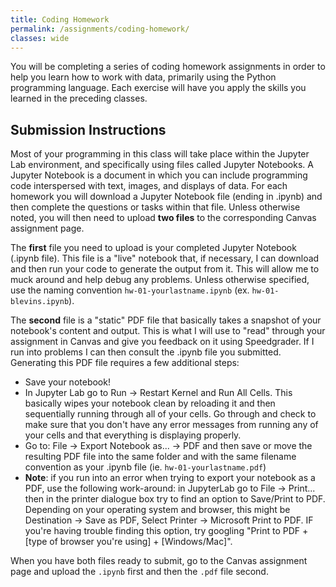```yaml
---
title: Coding Homework
permalink: /assignments/coding-homework/
classes: wide
---
```


You will be completing a series of coding homework assignments in order to help you learn how to work with data, primarily using the Python programming language. Each exercise will have you apply the skills you learned in the preceding classes.

## Submission Instructions

Most of your programming in this class will take place within the Jupyter Lab environment, and specifically using files called Jupyter Notebooks. A Jupyter Notebook is a document in which you can include programming code interspersed with text, images, and displays of data. For each homework you will download a Jupyter Notebook file (ending in .ipynb) and then complete the questions or tasks within that file. Unless otherwise noted, you will then need to upload **two files** to the corresponding Canvas assignment page.

The **first** file you need to upload is your completed Jupyter Notebook (.ipynb file). This file is a "live" notebook that, if necessary, I can download and then run your code to generate the output from it. This will allow me to muck around and help debug any problems. Unless otherwise specified, use the naming convention `hw-01-yourlastname.ipynb` (ex. `hw-01-blevins.ipynb`).

The **second** file is a "static" PDF file that basically takes a snapshot of your notebook's content and output. This is what I will use to "read" through your assignment in Canvas and give you feedback on it using Speedgrader. If I run into problems I can then consult the .ipynb file you submitted. Generating this PDF file requires a few additional steps:

- Save your notebook!
- In Jupyter Lab go to Run -> Restart Kernel and Run All Cells. This basically wipes your notebook clean by reloading it and then sequentially running through all of your cells. Go through and check to make sure that you don't have any error messages from running any of your cells and that everything is displaying properly.
- Go to: File -> Export Notebook as... -> PDF and then save or move the resulting PDF file into the same folder and with the same filename convention as your .ipynb file (ie. `hw-01-yourlastname.pdf`)
- **Note**: if you run into an error when trying to export your notebook as a PDF, use the following work-around: in JupyterLab go to File -> Print... then in the printer dialogue box try to find an option to Save/Print to PDF. Depending on your operating system and browser, this might be Destination -> Save as PDF, Select Printer -> Microsoft Print to PDF. IF you're having trouble finding this option, try googling "Print to PDF + [type of browser you're using] + [Windows/Mac]".

When you have both files ready to submit, go to the Canvas assignment page and upload the `.ipynb` first and then the `.pdf` file second.
